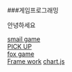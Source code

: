 ###게임프로그래밍

안녕하세요

[smail game](https://github.com/ojingjing/GameProgramming/tree/main/smilegame%E2%98%85)  
[PICK UP](https://github.com/ojingjing/GameProgramming/tree/main/PICK%20UP)  
[fox game](https://github.com/ojingjing/GameProgramming/tree/main/foxgame)  
[Frame work](https://github.com/ojingjing/GameProgramming/tree/main/docs)
[chart.js](https://github.com/ojingjing/GameProgramming/tree/main/chart.js)
